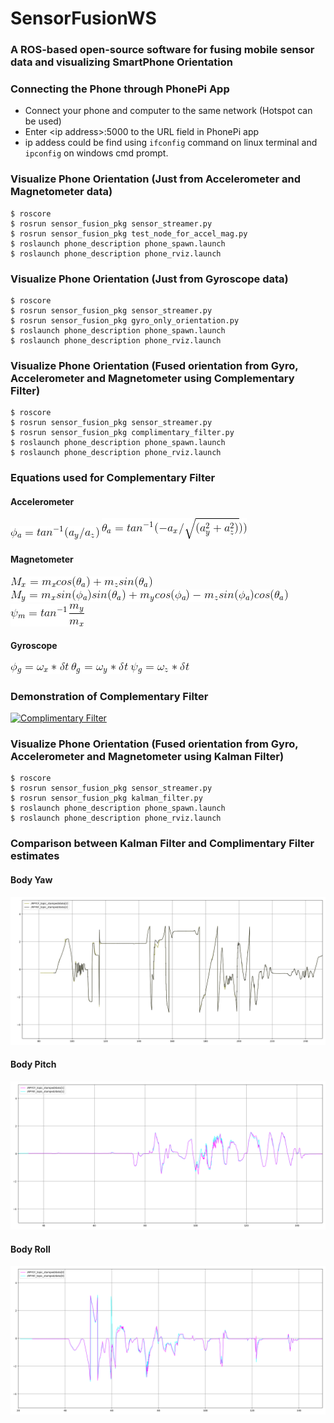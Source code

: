 # SensorFusionWS

### A ROS-based open-source software for fusing mobile sensor data and visualizing SmartPhone Orientation

### Connecting the Phone through PhonePi App
- Connect your phone and computer to the same network (Hotspot can be used)
- Enter \<ip address\>:5000 to the URL field in PhonePi app
- ip addess could be find using ```ifconfig``` command on linux terminal and ```ipconfig``` on windows cmd prompt. 

### Visualize Phone Orientation (Just from Accelerometer and Magnetometer data)
```
$ roscore
$ rosrun sensor_fusion_pkg sensor_streamer.py
$ rosrun sensor_fusion_pkg test_node_for_accel_mag.py
$ roslaunch phone_description phone_spawn.launch
$ roslaunch phone_description phone_rviz.launch

```

### Visualize Phone Orientation (Just from Gyroscope data)
```
$ roscore
$ rosrun sensor_fusion_pkg sensor_streamer.py
$ rosrun sensor_fusion_pkg gyro_only_orientation.py
$ roslaunch phone_description phone_spawn.launch
$ roslaunch phone_description phone_rviz.launch

```

### Visualize Phone Orientation (Fused orientation from Gyro, Accelerometer and Magnetometer using Complementary Filter)
```
$ roscore
$ rosrun sensor_fusion_pkg sensor_streamer.py
$ rosrun sensor_fusion_pkg complimentary_filter.py
$ roslaunch phone_description phone_spawn.launch
$ roslaunch phone_description phone_rviz.launch

```
### Equations used for Complementary Filter
#### Accelerometer
![roll_accel](https://github.com/karry3775/SensorFusionWS/blob/master/src/images/a_roll.gif)
![pitch_accel](https://github.com/karry3775/SensorFusionWS/blob/master/src/images/pitch_a.gif)
#### Magnetometer
![M_x](https://github.com/karry3775/SensorFusionWS/blob/master/src/images/Mx_mag.gif)
![M_y](https://github.com/karry3775/SensorFusionWS/blob/master/src/images/My_mag.gif)
![m_yaw](https://github.com/karry3775/SensorFusionWS/blob/master/src/images/yaw_mag.gif)
#### Gyroscope
![roll_g](https://github.com/karry3775/SensorFusionWS/blob/master/src/images/roll_gyro.gif)
![pitch_g](https://github.com/karry3775/SensorFusionWS/blob/master/src/images/pitch_gyro.gif)
![yaw_g](https://github.com/karry3775/SensorFusionWS/blob/master/src/images/yaw_gyro.gif)

### Demonstration of Complementary Filter

[![Complimentary Filter](http://img.youtube.com/vi/bj4u9_aLW6o/0.jpg)](https://www.youtube.com/watch?v=bj4u9_aLW6o "Complimentary Filter")

### Visualize Phone Orientation (Fused orientation from Gyro, Accelerometer and Magnetometer using Kalman Filter)
```
$ roscore
$ rosrun sensor_fusion_pkg sensor_streamer.py
$ rosrun sensor_fusion_pkg kalman_filter.py
$ roslaunch phone_description phone_spawn.launch
$ roslaunch phone_description phone_rviz.launch

```
### Comparison between Kalman Filter and Complimentary Filter estimates
#### Body Yaw 
![Body Yaw](https://github.com/karry3775/SensorFusionWS/blob/master/src/SensorFusion/images/yaw_comparison.png)
#### Body Pitch
![Body Pitch](https://github.com/karry3775/SensorFusionWS/blob/master/src/SensorFusion/images/pitch_comparison.png)
#### Body Roll
![Body Roll](https://github.com/karry3775/SensorFusionWS/blob/master/src/SensorFusion/images/roll_comparison.png)
